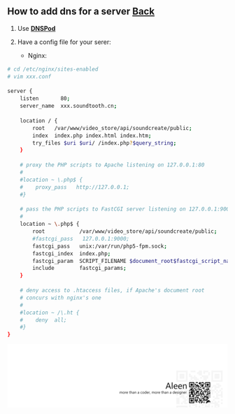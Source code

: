 ## How to add dns for a server [Back](./qa.md)

1. Use [**DNSPod**](www.dnspod.cn)
2. Have a config file for your serer:

    - Nginx:

```bash
# cd /etc/nginx/sites-enabled
# vim xxx.conf

server {
    listen       80;
    server_name  xxx.soundtooth.cn;
    
    location / {
        root   /var/www/video_store/api/soundcreate/public;
        index  index.php index.html index.htm;
        try_files $uri $uri/ /index.php?$query_string;
    }
    
    # proxy the PHP scripts to Apache listening on 127.0.0.1:80
    #
    #location ~ \.php$ {
    #    proxy_pass   http://127.0.0.1;
    #}
    
    # pass the PHP scripts to FastCGI server listening on 127.0.0.1:9000
    #
    location ~ \.php$ {
        root           /var/www/video_store/api/soundcreate/public;
        #fastcgi_pass   127.0.0.1:9000;
        fastcgi_pass   unix:/var/run/php5-fpm.sock;
        fastcgi_index  index.php;
        fastcgi_param  SCRIPT_FILENAME $document_root$fastcgi_script_name;
        include        fastcgi_params;
    }
    
    # deny access to .htaccess files, if Apache's document root
    # concurs with nginx's one
    #
    #location ~ /\.ht {
    #    deny  all;
    #}
}
```

<a href="http://aleen42.github.io/" target="_blank" ><img src="./../pic/tail.gif"></a>

